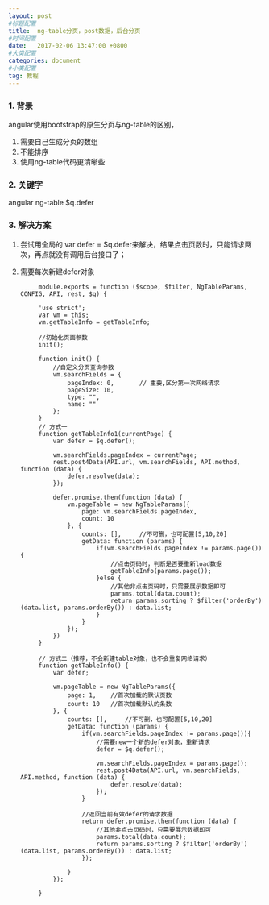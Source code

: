 ```yaml
---
layout: post
#标题配置
title:  ng-table分页，post数据，后台分页
#时间配置
date:   2017-02-06 13:47:00 +0800
#大类配置
categories: document
#小类配置
tag: 教程
---
```


### 1. 背景
angular使用bootstrap的原生分页与ng-table的区别，

1. 需要自己生成分页的数组
2. 不能排序
3. 使用ng-table代码更清晰些

### 2. 关键字
angular ng-table $q.defer

### 3. 解决方案
1. 尝试用全局的 var defer = $q.defer来解决，结果点击页数时，只能请求两次，再点就没有调用后台接口了；
2. 需要每次新建defer对象


	  		module.exports = function ($scope, $filter, NgTableParams, CONFIG, API, rest, $q) {
	
		    'use strict';
		    var vm = this;
		    vm.getTableInfo = getTableInfo;
	
		    //初始化页面参数
		    init();
		
		    function init() {
		        //自定义分页查询参数
		        vm.searchFields = {
		            pageIndex: 0,     	// 重要,区分第一次网络请求
		            pageSize: 10,
		            type: "",
		            name: ""
		        };
		    }
			// 方式一
		    function getTableInfo1(currentPage) {
		        var defer = $q.defer();
		
		        vm.searchFields.pageIndex = currentPage;
		        rest.post4Data(API.url, vm.searchFields, API.method, function (data) {
		            defer.resolve(data);
		        });
		
		        defer.promise.then(function (data) {
		            vm.pageTable = new NgTableParams({
		                page: vm.searchFields.pageIndex,
		                count: 10
		            }, {
		                counts: [],     //不可删，也可配置[5,10,20]
		                getData: function (params) {
		                    if(vm.searchFields.pageIndex != params.page()){
		                        //点击页码时，判断是否要重新load数据
		                        getTableInfo(params.page());
		                    }else {
		                        //其他非点击页码时，只需要展示数据即可
		                        params.total(data.count);
		                    	return params.sorting ? $filter('orderBy')(data.list, params.orderBy()) : data.list;
		                    }
		                }
		            });
		        })
		    }

		    // 方式二（推荐，不会新建table对象，也不会重复网络请求）
		    function getTableInfo() {
		        var defer;
		
		        vm.pageTable = new NgTableParams({
		            page: 1,    //首次加载的默认页数
		            count: 10   //首次加载默认的条数
		        }, {
		            counts: [],     //不可删，也可配置[5,10,20]
		            getData: function (params) {
		                if(vm.searchFields.pageIndex != params.page()){
		                    //需要new一个新的defer对象，重新请求
		                    defer = $q.defer();
		
		                    vm.searchFields.pageIndex = params.page();
		                    rest.post4Data(API.url, vm.searchFields, API.method, function (data) {
		                        defer.resolve(data);
		                    });
		                }
		
		                //返回当前有效defer的请求数据
		                return defer.promise.then(function (data) {
		                    //其他非点击页码时，只需要展示数据即可
		                    params.total(data.count);
		                    return params.sorting ? $filter('orderBy')(data.list, params.orderBy()) : data.list;
		                });
		
		            }
		        });
		
		    }
